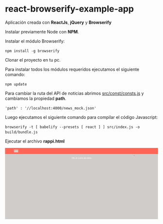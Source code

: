 # **react-browserify-example-app**

Aplicación creada con **ReactJs**, **jQuery** y **Browserify**

Instalar previamente Node con **NPM**.

Instalar el módulo Browserify:

`npm install -g browserify`

Clonar el proyecto en tu pc.

Para instalar todos los módulos requeridos ejecutamos el siguiente
comando:

`npm update`

Para cambiar la ruta del API de noticias abrimos [src/const/consts.js]()
y cambiamos la propiedad **path**.

`'path' : '//localhost:4000/news_mock.json'`

Luego ejecutamos el siguiente comando para compilar el código Javascript:

`browserify -t [ babelify --presets [ react ] ] src/index.js -o build/bundle.js`

Ejecutar el archivo **rappi.html**

![alt tag](https://raw.githubusercontent.com/miguelcast/react-browserify-example-app/master/20160620-112355_capture.gif)
